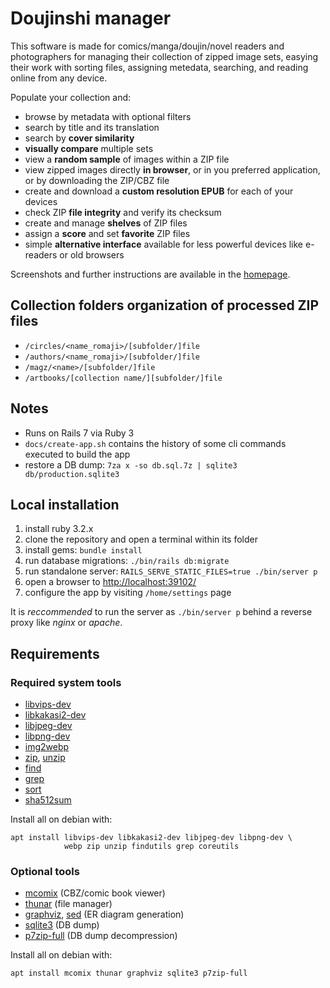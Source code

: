# Doujinshi manager

This software is made for comics/manga/doujin/novel readers and photographers for
managing their collection of zipped image sets, easying their work with sorting
files, assigning metedata, searching, and reading online from any device.

Populate your collection and:

* browse by metadata with optional filters
* search by title and its translation
* search by **cover similarity**
* **visually compare** multiple sets
* view a **random sample** of images within a ZIP file
* view zipped images directly **in browser**, or in you preferred application,
  or by downloading the ZIP/CBZ file
* create and download a **custom resolution EPUB** for each of your devices
* check ZIP **file integrity** and verify its checksum
* create and manage **shelves** of ZIP files
* assign a **score** and set **favorite** ZIP files
* simple **alternative interface** available for less powerful devices like
  e-readers or old browsers

Screenshots and further instructions are available in the
[homepage](https://ryoga-chan.github.io/djmngr-hp/).

## Collection folders organization of processed ZIP files

- `/circles/<name_romaji>/[subfolder/]file`
- `/authors/<name_romaji>/[subfolder/]file`
- `/magz/<name>/[subfolder/]file`
- `/artbooks/[collection name/][subfolder/]file`

## Notes

- Runs on Rails 7 via Ruby 3
- `docs/create-app.sh` contains the history of some cli commands executed to build the app
- restore a DB dump: `7za x -so db.sql.7z | sqlite3 db/production.sqlite3`

## Local installation

1. install ruby 3.2.x
1. clone the repository and open a terminal within its folder
1. install gems: `bundle install`
1. run database migrations: `./bin/rails db:migrate`
1. run standalone server: `RAILS_SERVE_STATIC_FILES=true ./bin/server p`
1. open a browser to <http://localhost:39102/>
1. configure the app by visiting `/home/settings` page

It is *reccommended* to run the server as `./bin/server p`
behind a reverse proxy like *nginx* or *apache*.

## Requirements

### Required system tools

- [libvips-dev](https://packages.debian.org/stable/libvips-dev)
- [libkakasi2-dev](https://packages.debian.org/stable/libkakasi2-dev)
- [libjpeg-dev](https://packages.debian.org/stable/libjpeg-dev)
- [libpng-dev](https://packages.debian.org/stable/libpng-dev)
- [img2webp](https://packages.debian.org/stable/webp)
- [zip](https://packages.debian.org/stable/zip),
  [unzip](https://packages.debian.org/stable/unzip)
- [find](https://packages.debian.org/stable/findutils)
- [grep](https://packages.debian.org/stable/grep)
- [sort](https://packages.debian.org/stable/coreutils)
- [sha512sum](https://packages.debian.org/stable/coreutils)

Install all on debian with:

~~~shell
apt install libvips-dev libkakasi2-dev libjpeg-dev libpng-dev \
            webp zip unzip findutils grep coreutils
~~~

### Optional tools

- [mcomix](https://packages.debian.org/stable/mcomix) (CBZ/comic book viewer)
- [thunar](https://packages.debian.org/stable/thunar) (file manager)
- [graphviz](https://packages.debian.org/stable/graphviz), [sed](https://packages.debian.org/stable/sed) (ER diagram generation)
- [sqlite3](https://packages.debian.org/stable/sqlite3) (DB dump)
- [p7zip-full](https://packages.debian.org/stable/p7zip-full) (DB dump decompression)

Install all on debian with:

~~~shell
apt install mcomix thunar graphviz sqlite3 p7zip-full
~~~
